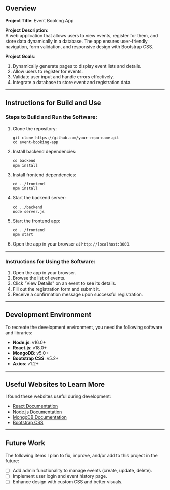 Overview
--------

**Project Title**: Event Booking App

**Project Description**:\
A web application that allows users to view events, register for them, and store data dynamically in a database. The app ensures user-friendly navigation, form validation, and responsive design with Bootstrap CSS.

**Project Goals**:

1.  Dynamically generate pages to display event lists and details.
2.  Allow users to register for events.
3.  Validate user input and handle errors effectively.
4.  Integrate a database to store event and registration data.

* * * * *

Instructions for Build and Use
------------------------------

### Steps to Build and Run the Software:

1.  Clone the repository:

    ```
    git clone https://github.com/your-repo-name.git
    cd event-booking-app

    ```

2.  Install backend dependencies:

    ```
    cd backend
    npm install

    ```

3.  Install frontend dependencies:

    ```
    cd ../frontend
    npm install

    ```

4.  Start the backend server:

    ```
    cd ../backend
    node server.js

    ```

5.  Start the frontend app:

    ```
    cd ../frontend
    npm start

    ```

6.  Open the app in your browser at `http://localhost:3000`.

* * * * *

### Instructions for Using the Software:

1.  Open the app in your browser.
2.  Browse the list of events.
3.  Click "View Details" on an event to see its details.
4.  Fill out the registration form and submit it.
5.  Receive a confirmation message upon successful registration.

* * * * *

Development Environment
-----------------------

To recreate the development environment, you need the following software and libraries:

-   **Node.js**: v16.0+
-   **React.js**: v18.0+
-   **MongoDB**: v5.0+
-   **Bootstrap CSS**: v5.2+
-   **Axios**: v1.2+

* * * * *

Useful Websites to Learn More
-----------------------------

I found these websites useful during development:

-   [React Documentation](https://reactjs.org/docs/getting-started.html)
-   [Node.js Documentation](https://nodejs.org/en/docs/)
-   [MongoDB Documentation](https://www.mongodb.com/docs/)
-   [Bootstrap CSS](https://getbootstrap.com/docs/5.2/getting-started/introduction/)

* * * * *

Future Work
-----------

The following items I plan to fix, improve, and/or add to this project in the future:

-   [ ]  Add admin functionality to manage events (create, update, delete).
-   [ ]  Implement user login and event history page.
-   [ ]  Enhance design with custom CSS and better visuals.
